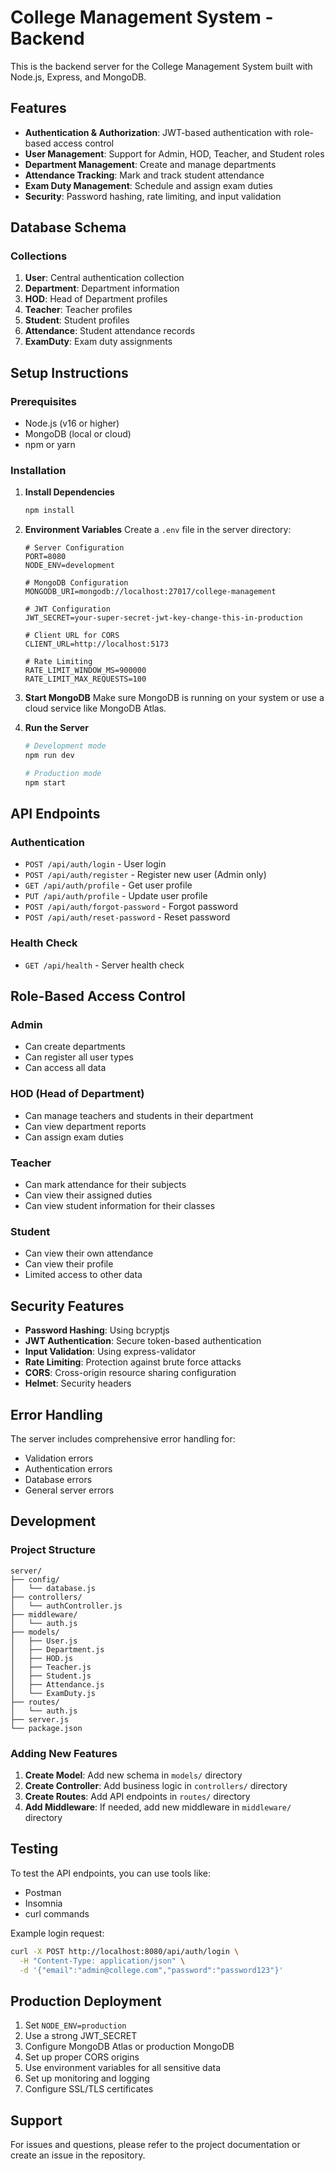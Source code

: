 # College Management System - Backend

This is the backend server for the College Management System built with Node.js, Express, and MongoDB.

## Features

- **Authentication & Authorization**: JWT-based authentication with role-based access control
- **User Management**: Support for Admin, HOD, Teacher, and Student roles
- **Department Management**: Create and manage departments
- **Attendance Tracking**: Mark and track student attendance
- **Exam Duty Management**: Schedule and assign exam duties
- **Security**: Password hashing, rate limiting, and input validation

## Database Schema

### Collections
1. **User**: Central authentication collection
2. **Department**: Department information
3. **HOD**: Head of Department profiles
4. **Teacher**: Teacher profiles
5. **Student**: Student profiles
6. **Attendance**: Student attendance records
7. **ExamDuty**: Exam duty assignments

## Setup Instructions

### Prerequisites
- Node.js (v16 or higher)
- MongoDB (local or cloud)
- npm or yarn

### Installation

1. **Install Dependencies**
   ```bash
   npm install
   ```

2. **Environment Variables**
   Create a `.env` file in the server directory:
   ```env
   # Server Configuration
   PORT=8080
   NODE_ENV=development

   # MongoDB Configuration
   MONGODB_URI=mongodb://localhost:27017/college-management

   # JWT Configuration
   JWT_SECRET=your-super-secret-jwt-key-change-this-in-production

   # Client URL for CORS
   CLIENT_URL=http://localhost:5173

   # Rate Limiting
   RATE_LIMIT_WINDOW_MS=900000
   RATE_LIMIT_MAX_REQUESTS=100
   ```

3. **Start MongoDB**
   Make sure MongoDB is running on your system or use a cloud service like MongoDB Atlas.

4. **Run the Server**
   ```bash
   # Development mode
   npm run dev

   # Production mode
   npm start
   ```

## API Endpoints

### Authentication
- `POST /api/auth/login` - User login
- `POST /api/auth/register` - Register new user (Admin only)
- `GET /api/auth/profile` - Get user profile
- `PUT /api/auth/profile` - Update user profile
- `POST /api/auth/forgot-password` - Forgot password
- `POST /api/auth/reset-password` - Reset password

### Health Check
- `GET /api/health` - Server health check

## Role-Based Access Control

### Admin
- Can create departments
- Can register all user types
- Can access all data

### HOD (Head of Department)
- Can manage teachers and students in their department
- Can view department reports
- Can assign exam duties

### Teacher
- Can mark attendance for their subjects
- Can view their assigned duties
- Can view student information for their classes

### Student
- Can view their own attendance
- Can view their profile
- Limited access to other data

## Security Features

- **Password Hashing**: Using bcryptjs
- **JWT Authentication**: Secure token-based authentication
- **Input Validation**: Using express-validator
- **Rate Limiting**: Protection against brute force attacks
- **CORS**: Cross-origin resource sharing configuration
- **Helmet**: Security headers

## Error Handling

The server includes comprehensive error handling for:
- Validation errors
- Authentication errors
- Database errors
- General server errors

## Development

### Project Structure
```
server/
├── config/
│   └── database.js
├── controllers/
│   └── authController.js
├── middleware/
│   └── auth.js
├── models/
│   ├── User.js
│   ├── Department.js
│   ├── HOD.js
│   ├── Teacher.js
│   ├── Student.js
│   ├── Attendance.js
│   └── ExamDuty.js
├── routes/
│   └── auth.js
├── server.js
└── package.json
```

### Adding New Features

1. **Create Model**: Add new schema in `models/` directory
2. **Create Controller**: Add business logic in `controllers/` directory
3. **Create Routes**: Add API endpoints in `routes/` directory
4. **Add Middleware**: If needed, add new middleware in `middleware/` directory

## Testing

To test the API endpoints, you can use tools like:
- Postman
- Insomnia
- curl commands

Example login request:
```bash
curl -X POST http://localhost:8080/api/auth/login \
  -H "Content-Type: application/json" \
  -d '{"email":"admin@college.com","password":"password123"}'
```

## Production Deployment

1. Set `NODE_ENV=production`
2. Use a strong JWT_SECRET
3. Configure MongoDB Atlas or production MongoDB
4. Set up proper CORS origins
5. Use environment variables for all sensitive data
6. Set up monitoring and logging
7. Configure SSL/TLS certificates

## Support

For issues and questions, please refer to the project documentation or create an issue in the repository.
